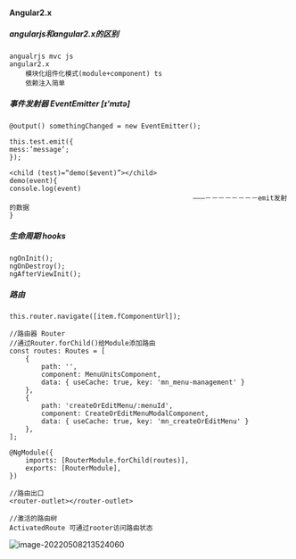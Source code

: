 #### Angular2.x

##### angularjs和angular2.x的区别

```
angualrjs mvc js
angular2.x 
	模块化组件化模式(module+component) ts
	依赖注入简单
```

##### 事件发射器 EventEmitter [ɪ'mɪtə]

```
@output() somethingChanged = new EventEmitter();

this.test.emit({
mess:’message’;
});

<child (test)=“demo($event)”></child>
demo(event){
console.log(event)
                                              ———－－－－－－－－emit发射的数据
}
```

##### 生命周期 hooks

```
ngOnInit();
ngOnDestroy();
ngAfterViewInit();
```

##### 路由

```
this.router.navigate([item.fComponentUrl]);

//路由器 Router
//通过Router.forChild()给Module添加路由
const routes: Routes = [
    {
        path: '',
        component: MenuUnitsComponent,
        data: { useCache: true, key: 'mn_menu-management' }
    },
    {
        path: 'createOrEditMenu/:menuId',
        component: CreateOrEditMenuModalComponent,
        data: { useCache: true, key: 'mn_createOrEditMenu' }
    },
];

@NgModule({
    imports: [RouterModule.forChild(routes)],
    exports: [RouterModule],
})

//路由出口
<router-outlet></router-outlet>

//激活的路由树
ActivatedRoute 可通过rooter访问路由状态
```

![image-20220508213524060](C:\Users\13550\AppData\Roaming\Typora\typora-user-images\image-20220508213524060.png)

